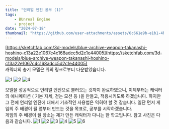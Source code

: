 ```yaml
---
title: "언리얼 엔진 공부 (1)"
tags:
    - BUnreal Engine
    - project
date: "2024-07-18"
thumbnail: "https://github.com/user-attachments/assets/6c661e9b-e1b1-4b81-81fe-0d634acaf286"
---
```


[https://sketchfab.com/3d-models/blue-archive-weapon-takanashi-hoshino-c13a22e1067c4c168adcc5d2c1e44005](https://sketchfab.com/3d-models/blue-archive-weapon-takanashi-hoshino-c13a22e1067c4c168adcc5d2c1e44005)  
캐릭터의 총기 모델은 위의 링크로부터 다운받았습니다.  

![1](https://github.com/user-attachments/assets/814040b0-ae35-485e-96d0-ea46069659fe)
![2](https://github.com/user-attachments/assets/71547063-8983-48ef-9964-1ba9dca0c55d)
![4](https://github.com/user-attachments/assets/f233dd71-84d4-4ab4-8d58-1c3aea6bf95c)

모델을 성공적으로 언리얼 엔진으로 불러오는 것까지 완료하였으니, 이제부터는 캐릭터의 애니메이션 ( 기본 자세, 걷는 모션 등 )을 만들고, 적용시키도록 하겠습니다. 
하지만 그 전에 언리얼 엔진에 대해서 기초적인 사용법은 익혀야 할 것 같습니다. 
일단 먼저 게임의 주 배경이 될 맵부터 만드는 것을 목표로, 공부를 시작하겠습니다.   
게임의 주 배경이 될 장소는 제가 만든 캐릭터가 다니는 한 학교입니다. 참고 사진은 다음과 같습니다. 
![1](https://github.com/user-attachments/assets/6c661e9b-e1b1-4b81-81fe-0d634acaf286)
![2](https://github.com/user-attachments/assets/c2ce420e-7b3d-41eb-8770-2f2d6c42aa66)
![3](https://github.com/user-attachments/assets/cd0976ea-8359-4ec4-bf25-d72b050c01ca)
![4](https://github.com/user-attachments/assets/b8bf740f-8058-4739-adfd-d064daffebb3)
![5](https://github.com/user-attachments/assets/4eed3328-9f36-41c4-a7d8-198d0dad5f86)
![6](https://github.com/user-attachments/assets/d930ffa2-3323-445f-81ec-57df0366514a)
